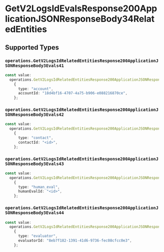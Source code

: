 # GetV2LogsIdEvalsResponse200ApplicationJSONResponseBody34RelatedEntities


## Supported Types

### `operations.GetV2LogsIdRelatedEntitiesResponse200ApplicationJSONResponseBody3Evals41`

```typescript
const value:
  operations.GetV2LogsIdRelatedEntitiesResponse200ApplicationJSONResponseBody3Evals41 =
    {
      type: "account",
      accountId: "18d4bf16-4707-4a75-b906-e088216870ce",
    };
```

### `operations.GetV2LogsIdRelatedEntitiesResponse200ApplicationJSONResponseBody3Evals42`

```typescript
const value:
  operations.GetV2LogsIdRelatedEntitiesResponse200ApplicationJSONResponseBody3Evals42 =
    {
      type: "contact",
      contactId: "<id>",
    };
```

### `operations.GetV2LogsIdRelatedEntitiesResponse200ApplicationJSONResponseBody3Evals43`

```typescript
const value:
  operations.GetV2LogsIdRelatedEntitiesResponse200ApplicationJSONResponseBody3Evals43 =
    {
      type: "human_eval",
      humanEvalId: "<id>",
    };
```

### `operations.GetV2LogsIdRelatedEntitiesResponse200ApplicationJSONResponseBody3Evals44`

```typescript
const value:
  operations.GetV2LogsIdRelatedEntitiesResponse200ApplicationJSONResponseBody3Evals44 =
    {
      type: "evaluator",
      evaluatorId: "8eb7f182-1391-41d6-9736-fec08cfcc0e3",
    };
```

